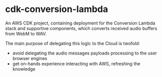 # cdk-conversion-lambda

An AWS CDK project, containing deployment for the Conversion Lambda stack and supportive components, which converts received audio buffers from WebM to WAV.

The main purpose of delegating this logic to the Cloud is twofold:

- avoid delegating the audio messages payloads processing to the user browser engines
- get on-hands experience interacting with AWS, refreshing the knowledge